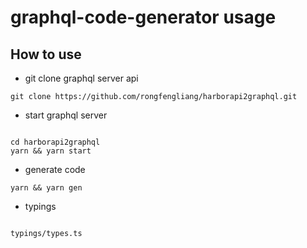 # graphql-code-generator usage

## How to use

* git clone graphql server api

```code
git clone https://github.com/rongfengliang/harborapi2graphql.git
```

* start graphql server

```code

cd harborapi2graphql
yarn && yarn start
```

* generate code

```code
yarn && yarn gen
```

* typings

```code

typings/types.ts
```
